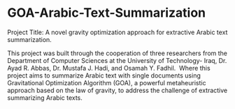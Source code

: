 # GOA-Arabic-Text-Summarization

Project Title: A novel gravity ‎optimization approach for extractive ‎Arabic text summarization.

This project was built through the cooperation of three researchers from the ‎Department of Computer Sciences at the University of Technology- Iraq, Dr.  ‎Ayad R. Abbas, Dr. Mustafa J. Hadi,  and Osamah Y. Fadhil. ‎
Where this project aims to summarize Arabic text with ‎single documents ‎using Gravitational Optimization Algorithm (GOA), a powerful metaheuristic ‎‎approach ‎based on the ‎law of ‎gravity, to address the challenge of extractive ‎summarizing Arabic texts‎.‎
